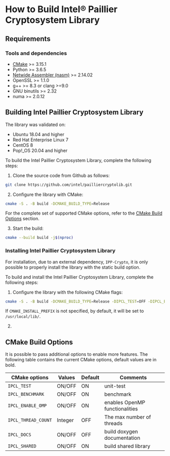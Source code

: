 # How to Build Intel® Paillier Cryptosystem Library

## Requirements
### Tools and dependencies
- [CMake](https://cmake.org/download) >= 3.15.1
- Python >= 3.6.5
- [Netwide Assembler (nasm)](https://www.nasm.us/pub/nasm/releasebuilds/) >= 2.14.02
- OpenSSL >= 1.1.0
- g++ >= 8.3 or clang >=9.0
- GNU binutils >= 2.32
- numa >= 2.0.12


## Building Intel Paillier Cryptosystem Library

The library was validated on:
- Ubuntu 18.04 and higher
- Red Hat Enterprise Linux 7
- CentOS 8
- Pop!_OS 20.04 and higher

To build the Intel Paillier Cryptosystem Library, complete the following steps:
1. Clone the source code from Github as follows:
```bash
git clone https://github.com/intel/pailliercryptolib.git
```
2. Configure the library with CMake:
```bash
cmake -S . -B build -DCMAKE_BUILD_TYPE=Release
```
For the complete set of supported CMake options, refer to the [CMake Build Options](#cmake-build-options) section.

3. Start the build:
```bash
cmake --build build -j$(nproc)
```

### Installing Intel Paillier Cryptosystem Library
For installation, due to an external dependency, ```IPP-Crypto```, it is only possible to properly install the library with the static build option.

To build and install the Intel Paillier Cryptosystem Library, complete the following steps:
1. Configure the library with the following CMake flags:
```bash
cmake -S . -B build -DCMAKE_BUILD_TYPE=Release -DIPCL_TEST=OFF -DIPCL_BENCHMARK=OFF -DIPCL_SHARED=OFF -DCMAKE_INSTALL_PREFIX=/path/to/install/lib/
```
If ```CMAKE_INSTALL_PREFIX``` is not specified, by default, it will be set to ```/usr/local/lib/```.

2.


## CMake Build Options
It is possible to pass additional options to enable more features. The following table contains the current CMake options, default values are in bold.

| CMake options           | Values    | Default | Comments                            |
|-------------------------|-----------|---------|-------------------------------------|
|`IPCL_TEST`              | ON/OFF    | ON      | unit-test                           |
|`IPCL_BENCHMARK`         | ON/OFF    | ON      | benchmark                           |
|`IPCL_ENABLE_OMP`        | ON/OFF    | ON      | enables OpenMP functionalities      |
|`IPCL_THREAD_COUNT`      | Integer   | OFF     | The max number of threads           |
|`IPCL_DOCS`              | ON/OFF    | OFF     | build doxygen documentation         |
|`IPCL_SHARED`            | ON/OFF    | ON      | build shared library                |
